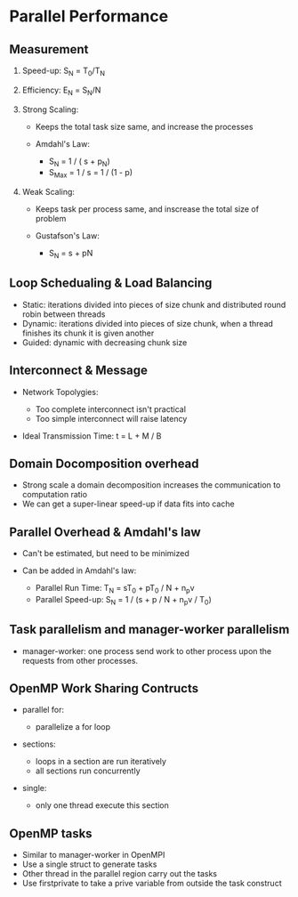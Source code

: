 # Parallel Performance
## Measurement
1. Speed-up: S<sub>N</sub> = T<sub>0</sub>/T<sub>N</sub>
2. Efficiency: E<sub>N</sub> = S<sub>N</sub>/N
3. Strong Scaling: 

	* Keeps the total task size same, and increase the processes
	* Amdahl's Law: 
	
		* S<sub>N</sub> = 1 / ( s + p<sub>N</sub>)
		* S<sub>Max</sub> = 1 / s = 1 / (1 - p)
	
4. Weak Scaling: 

	* Keeps task per process same, and inscrease the total size of problem
	* Gustafson's Law:

		* S<sub>N</sub> = s + pN

## Loop Schedualing & Load Balancing
* Static: iterations divided into pieces of size chunk and distributed round robin between threads
* Dynamic: iterations divided into pieces of size chunk, when a thread finishes its chunk it is given another
* Guided: dynamic with decreasing chunk size

## Interconnect & Message
* Network Topolygies:

	* Too complete interconnect isn't practical
	* Too simple interconnect will raise latency

* Ideal Transmission Time: t = L + M / B

## Domain Docomposition overhead
* Strong scale a domain decomposition increases the communication to computation ratio
* We can get a super-linear speed-up if data fits into cache

## Parallel Overhead & Amdahl's law
* Can't be estimated, but need to be minimized
* Can be added in Amdahl's law:

	+ Parallel Run Time: T<sub>N</sub> = sT<sub>0</sub> + pT<sub>0</sub> / N + n<sub>p</sub>v
	+ Parallel Speed-up: S<sub>N</sub> = 1 / (s + p / N + n<sub>p</sub>v / T<sub>0</sub>)

## Task parallelism and manager-worker parallelism
* manager-worker: one process send work to other process upon the requests from other processes.
## OpenMP Work Sharing Contructs
* parallel for:

	* parallelize a for loop
* sections:

	* loops in a section are run iteratively
	* all sections run concurrently
* single:

	* only one thread execute this section
## OpenMP tasks
* Similar to manager-worker in OpenMPI
* Use a single struct to generate tasks
* Other thread in the parallel region carry out the tasks
* Use firstprivate to take a prive variable from outside the task construct


